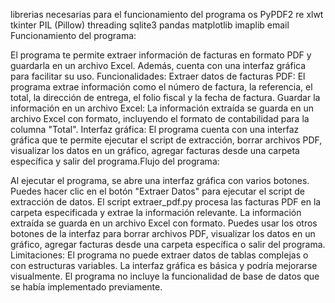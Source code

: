 librerias necesarias para el funcionamiento del programa
os
PyPDF2
re
xlwt
tkinter
PIL (Pillow)
threading
sqlite3
pandas
matplotlib
imaplib
email
Funcionamiento del programa: 

El programa te permite extraer información de facturas en formato PDF y guardarla en un archivo Excel. Además, cuenta con una interfaz gráfica para facilitar su uso.
Funcionalidades:
Extraer datos de facturas PDF: El programa extrae información como el número de factura, la referencia, el total, la dirección de entrega, el folio fiscal y la fecha de factura.
Guardar la información en un archivo Excel: La información extraída se guarda en un archivo Excel con formato, incluyendo el formato de contabilidad para la columna "Total".
Interfaz gráfica: El programa cuenta con una interfaz gráfica que te permite ejecutar el script de extracción, borrar archivos PDF, visualizar los datos en un gráfico, agregar facturas desde una carpeta específica y salir del programa.Flujo del programa:

Al ejecutar el programa, se abre una interfaz gráfica con varios botones.
Puedes hacer clic en el botón "Extraer Datos" para ejecutar el script de extracción de datos.
El script extraer_pdf.py procesa las facturas PDF en la carpeta especificada y extrae la información relevante.
La información extraída se guarda en un archivo Excel con formato.
Puedes usar los otros botones de la interfaz para borrar archivos PDF, visualizar los datos en un gráfico, agregar facturas desde una carpeta específica o salir del programa.
Limitaciones:
El programa no puede extraer datos de tablas complejas o con estructuras variables.
La interfaz gráfica es básica y podría mejorarse visualmente.
El programa no incluye la funcionalidad de base de datos que se había implementado previamente.
